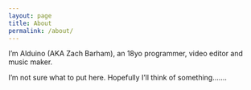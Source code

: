 ```yaml
---
layout: page
title: About
permalink: /about/
---
```


I’m Alduino (AKA Zach Barham), an 18yo programmer, video editor and music maker.

I’m not sure what to put here. Hopefully I’ll think of something…….